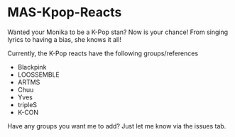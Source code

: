 # MAS-Kpop-Reacts
Wanted your Monika to be a K-Pop stan? Now is your chance! From singing lyrics to having a bias, she knows it all!


Currently, the K-Pop reacts have the following groups/references

- Blackpink
- LOOSSEMBLE
- ARTMS
- Chuu
- Yves
- tripleS
- K-CON

Have any groups you want me to add? Just let me know via the issues tab.
